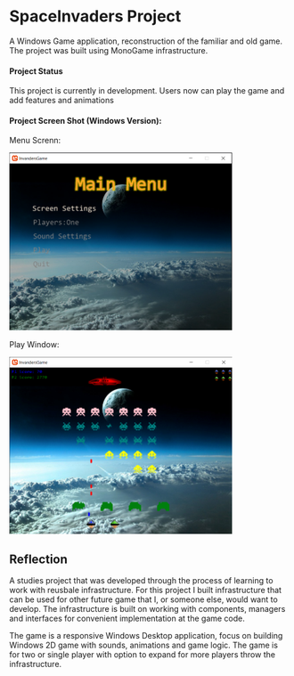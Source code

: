 # SpaceInvaders Project
A Windows Game application, reconstruction of the familiar and old game.
The project was built using MonoGame infrastructure.

#### Project Status
This project is currently in development. Users now can play the game and add features and animations

#### Project Screen Shot (Windows Version):
Menu Screnn:

<img src="https://github.com/DinYehoshua/SpaceInvaders/blob/main/ScreenShots/MenuScreen.png?raw=true" 
width=400px>

Play Window:

<img src="https://github.com/DinYehoshua/SpaceInvaders/blob/main/ScreenShots/PlayScreen.png?raw=true" 
width=400px>

## Reflection
A studies project that was developed through the process of learning to work with reusbale infrastructure.
For this project I built infrastructure that can be used for other future game that I, or someone else, would want to develop.
The infrastructure is built on working with components, managers and interfaces for convenient implementation at the game code.

The game is a responsive Windows Desktop application, focus on building Windows 2D game with sounds, animations and game logic.
The game is for two or single player with option to expand for more players throw the infrastructure.

